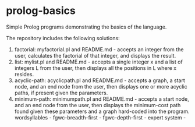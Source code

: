 # prolog-basics
Simple Prolog programs demonstrating the basics of the language.

The repository includes the following solutions:

1. factorial: myfactorial.pl and README.md - accepts an integer from the user, calculates the factorial of that integer, and displays the result.
2. list: mylist.pl and README.md - accepts a single integer x and a list of integers L from the user, then displays all the positions in L where x resides.
3. acyclic-path: acyclicpath.pl and README.md - accepts a graph, a start node, and an end node from the user, then displays one or more acyclic paths, if present given the parameters.
4. minimum-path: minimumpath.pl and README.md - accepts a start node, and an end node from the user, then displays the minimum-cost path found given these parameters and a graph hard-coded into the program.
wordsyllables -
fgwc-breadth-first -
fgwc-depth-first -
expert system - 
